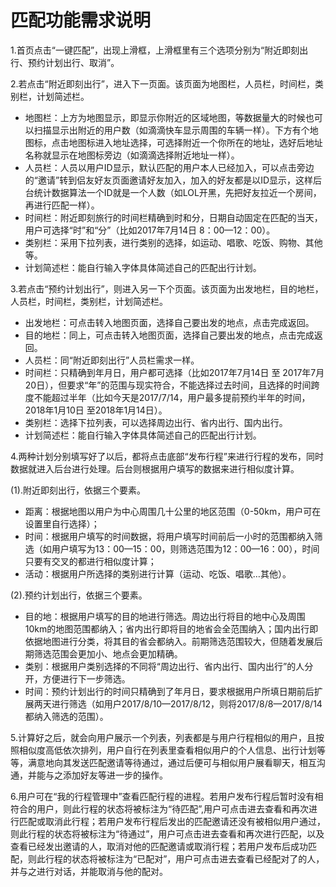 # 匹配功能需求说明


1.首页点击“一键匹配”，出现上滑框，上滑框里有三个选项分别为“附近即刻出行、预约计划出行、取消”。

2.若点击“附近即刻出行”，进入下一页面。该页面为地图栏，人员栏，时间栏，类别栏，计划简述栏。

 - 地图栏：上方为地图显示，即显示你附近的区域地图，等数据量大的时候也可以扫描显示出附近的用户数（如滴滴快车显示周围的车辆一样）。下方有个地图标，点击地图标进入地址选择，可选择附近一个你所在的地址，选好后地址名称就显示在地图标旁边（如滴滴选择附近地址一样）。
 - 人员栏：人员以用户ID显示，默认匹配的用户本人已经加入，可以点击旁边的“邀请”转到侣友好友页面邀请好友加入，加入的好友都是以ID显示，这样后台统计数据算法一个ID就是一个人数（如LOL开黑，先把好友拉近一个房间，再进行匹配一样）。
 - 时间栏：附近即刻旅行的时间栏精确到时和分，日期自动固定在匹配的当天，用户可选择“时”和“分”（比如2017年7月14日  8：00—12：00）。
 - 类别栏：采用下拉列表，进行类别的选择，如运动、唱歌、吃饭、购物、其他等。
 - 计划简述栏：能自行输入字体具体简述自己的匹配出行计划。

3.若点击“预约计划出行”，则进入另一下个页面。该页面为出发地栏，目的地栏，人员栏，时间栏，类别栏，计划简述栏。

 - 出发地栏：可点击转入地图页面，选择自己要出发的地点，点击完成返回。
 - 目的地栏：同上，可点击转入地图页面，选择自己要出发的地点，点击完成返回。
 - 人员栏：同“附近即刻出行”人员栏需求一样。
 - 时间栏：只精确到年月日，用户都可选择（比如2017年7月14日 至 2017年7月20日），但要求“年”的范围与现实符合，不能选择过去时间，且选择的时间跨度不能超过半年（比如今天是2017/7/14，用户最多提前预约半年的时间，2018年1月10日 至2018年1月14日）。
 - 类别栏：选择下拉列表，可以选择周边出行、省内出行、国内出行。
 - 计划简述栏：能自行输入字体具体简述自己的匹配出行计划。
 
 4.两种计划分别填写好了以后，都将点击底部“发布行程”来进行行程的发布，同时数据就进入后台进行处理。后台则根据用户填写的数据来进行相似度计算。
 
  (1).附近即刻出行，依据三个要素。
  
- 距离：根据地图以用户为中心周围几十公里的地区范围（0-50km，用户可在设置里自行选择）；
- 时间：根据用户填写的时间数据，将用户填写时间前后一小时的范围都纳入筛选（如用户填写为13：00—15：00，则筛选范围为12：00—16：00），时间只要有交叉的都进行相似度计算；
- 活动：根据用户所选择的类别进行计算（运动、吃饭、唱歌…其他）。

 (2).预约计划出行，依据三个要素。
 
- 目的地：根据用户填写的目的地进行筛选。周边出行将目的地中心及周围10km的地图范围都纳入；省内出行即将目的地省会全范围纳入；国内出行即依据地图进行分类，将其目的省会都纳入。前期筛选范围较大，但随着发展后期筛选范围会更加小、地点会更加精确。
- 类别：根据用户类别选择的不同将“周边出行、省内出行、国内出行”的人分开，方便进行下一步筛选。
- 时间：预约计划出行的时间只精确到了年月日，要求根据用户所填日期前后扩展两天进行筛选（如用户2017/8/10—2017/8/12，则将2017/8/8—2017/8/14都纳入筛选的范围）。
 
5.计算好之后，就会向用户展示一个列表，列表都是与用户行程相似的用户，且按照相似度高低依次排列，用户自行在列表里查看相似用户的个人信息、出行计划等等，满意地向其发送匹配邀请等待通过，通过后便可与相似用户展看聊天，相互沟通，并能与之添加好友等进一步的操作。

6.用户可在“我的行程管理中”查看匹配行程的进程。若用户发布行程后暂时没有相符合的用户，则此行程的状态将被标注为“待匹配”,用户可点击进去查看和再次进行匹配或取消此行程；若用户发布行程后发出的匹配邀请还没有被相似用户通过，则此行程的状态将被标注为“待通过”，用户可点击进去查看和再次进行匹配，以及查看已经发出邀请的人，取消对他的匹配邀请或取消行程；若用户发布后成功匹配，则此行程的状态将被标注为“已配对”，用户可点击进去查看已经配对了的人，并与之进行对话，并能取消与他的配对。
